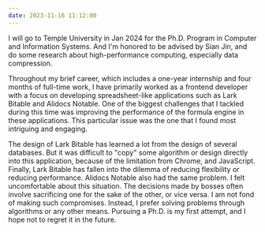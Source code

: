 ```yaml
---
date: 2023-11-16 11:12:00
---
```


I will go to Temple University in Jan 2024 for the Ph.D. Program in Computer and Information Systems. And I'm honored to be advised by Sian Jin, and do some research about high-performance computing, especially data compression.

Throughout my brief career, which includes a one-year internship and four months of full-time work, I have primarily worked as a frontend developer with a focus on developing spreadsheet-like applications such as Lark Bitable and Alidocs Notable. One of the biggest challenges that I tackled during this time was improving the performance of the formula engine in these applications. This particular issue was the one that I found most intriguing and engaging.

The design of Lark Bitable has learned a lot from the design of several databases. But it was difficult to "copy" some algorithm or design directly into this application, because of the limitation from Chrome, and JavaScript. Finally, Lark Bitable has fallen into the dilemma of reducing flexibility or reducing performance. Alidocs Notable also had the same problem. I felt uncomfortable about this situation. The decisions made by bosses often involve sacrificing one for the sake of the other, or vice versa. I am not fond of making such compromises. Instead, I prefer solving problems through algorithms or any other means. Pursuing a Ph.D. is my first attempt, and I hope not to regret it in the future. 